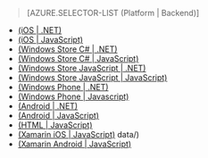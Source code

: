 ﻿> [AZURE.SELECTOR-LIST (Platform | Backend)]
- [(iOS | .NET)](/ja-jp/documentation/articles/mobile-services-dotnet-backend-ios-authorize-users-in-scripts/)
- [(iOS | JavaScript)](/ja-jp/documentation/articles/mobile-services-ios-authorize-users-in-scripts/)
- [(Windows Store C# | .NET)](/ja-jp/documentation/articles/mobile-services-dotnet-backend-windows-store-dotnet-authorize-users-in-scripts/)
- [(Windows Store C# | JavaScript)](/ja-jp/documentation/articles/mobile-services-windows-store-dotnet-authorize-users-in-scripts/)
- [(Windows Store JavaScript | .NET)](/ja-jp/documentation/articles/mobile-services-dotnet-backend-windows-store-javascript-authorize-users-in-scripts/)
- [(Windows Store JavaScript | JavaScript)](/ja-jp/documentation/articles/mobile-services-windows-store-javascript-authorize-users-in-scripts/)
- [(Windows Phone | .NET)](/ja-jp/documentation/articles/mobile-services-dotnet-backend-windows-phone-authorize-users-in-scripts/)
- [(Windows Phone | Javascript)](/ja-jp/documentation/articles/mobile-services-windows-phone-authorize-users-in-scripts/)
- [(Android | .NET)](/ja-jp/documentation/articles/mobile-services-dotnet-backend-android-authorize-users-in-scripts/)
- [(Android | JavaScript)](/ja-jp/documentation/articles/mobile-services-android-authorize-users-in-scripts/)
- [(HTML | JavaScript)](/ja-jp/documentation/articles/mobile-services-html-authorize-users-in-scripts/)
- [(Xamarin iOS | JavaScript)](/ja-jp/documentation/articles/partner-xamarin-mobile-services-ios-authorize-users-in-scripts/)
data/)
- [(Xamarin Android | JavaScript)](/ja-jp/documentation/articles/partner-xamarin-mobile-services-android-authorize-users-in-scripts/)

<!--HONumber=42-->
